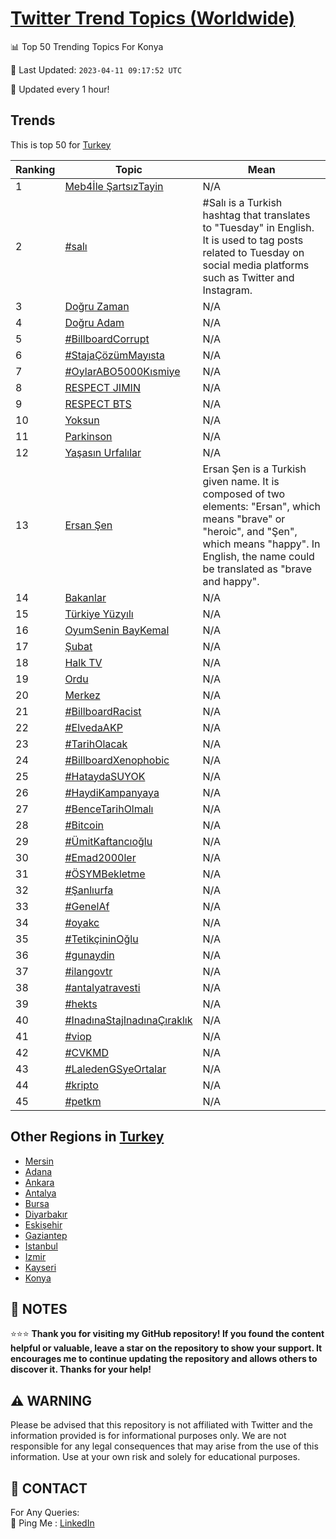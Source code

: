 [Twitter Trend Topics (Worldwide)](https://github.com/ErcinDedeoglu/Twitter-Trend-Topics)
==========


📊 Top 50 Trending Topics For Konya

📆 Last Updated: `2023-04-11 09:17:52 UTC`

🔧 Updated every 1 hour!


## Trends

This is top 50 for [Turkey](</Turkey>)

| Ranking | Topic | Mean |
| ------- | ------------ | ------------ |
| 1 | [Meb4İle ŞartsızTayin](http://twitter.com/search?q=Meb4%c4%b0le+%c5%9earts%c4%b1zTayin) | N/A |
| 2 | [#salı](http://twitter.com/search?q=%23sal%c4%b1) | #Salı is a Turkish hashtag that translates to "Tuesday" in English. It is used to tag posts related to Tuesday on social media platforms such as Twitter and Instagram. |
| 3 | [Doğru Zaman](http://twitter.com/search?q=Do%c4%9fru+Zaman) | N/A |
| 4 | [Doğru Adam](http://twitter.com/search?q=Do%c4%9fru+Adam) | N/A |
| 5 | [#BillboardCorrupt](http://twitter.com/search?q=%23BillboardCorrupt) | N/A |
| 6 | [#StajaÇözümMayısta](http://twitter.com/search?q=%23Staja%c3%87%c3%b6z%c3%bcmMay%c4%b1sta) | N/A |
| 7 | [#OylarABO5000Kısmiye](http://twitter.com/search?q=%23OylarABO5000K%c4%b1smiye) | N/A |
| 8 | [RESPECT JIMIN](http://twitter.com/search?q=RESPECT+JIMIN) | N/A |
| 9 | [RESPECT BTS](http://twitter.com/search?q=RESPECT+BTS) | N/A |
| 10 | [Yoksun](http://twitter.com/search?q=Yoksun) | N/A |
| 11 | [Parkinson](http://twitter.com/search?q=Parkinson) | N/A |
| 12 | [Yaşasın Urfalılar](http://twitter.com/search?q=Ya%c5%9fas%c4%b1n+Urfal%c4%b1lar) | N/A |
| 13 | [Ersan Şen](http://twitter.com/search?q=Ersan+%c5%9een) | Ersan Şen is a Turkish given name. It is composed of two elements: "Ersan", which means "brave" or "heroic", and "Şen", which means "happy". In English, the name could be translated as "brave and happy". |
| 14 | [Bakanlar](http://twitter.com/search?q=Bakanlar) | N/A |
| 15 | [Türkiye Yüzyılı](http://twitter.com/search?q=T%c3%bcrkiye+Y%c3%bczy%c4%b1l%c4%b1) | N/A |
| 16 | [OyumSenin BayKemal](http://twitter.com/search?q=OyumSenin+BayKemal) | N/A |
| 17 | [Şubat](http://twitter.com/search?q=%c5%9eubat) | N/A |
| 18 | [Halk TV](http://twitter.com/search?q=Halk+TV) | N/A |
| 19 | [Ordu](http://twitter.com/search?q=Ordu) | N/A |
| 20 | [Merkez](http://twitter.com/search?q=Merkez) | N/A |
| 21 | [#BillboardRacist](http://twitter.com/search?q=%23BillboardRacist) | N/A |
| 22 | [#ElvedaAKP](http://twitter.com/search?q=%23ElvedaAKP) | N/A |
| 23 | [#TarihOlacak](http://twitter.com/search?q=%23TarihOlacak) | N/A |
| 24 | [#BillboardXenophobic](http://twitter.com/search?q=%23BillboardXenophobic) | N/A |
| 25 | [#HataydaSUYOK](http://twitter.com/search?q=%23HataydaSUYOK) | N/A |
| 26 | [#HaydiKampanyaya](http://twitter.com/search?q=%23HaydiKampanyaya) | N/A |
| 27 | [#BenceTarihOlmalı](http://twitter.com/search?q=%23BenceTarihOlmal%c4%b1) | N/A |
| 28 | [#Bitcoin](http://twitter.com/search?q=%23Bitcoin) | N/A |
| 29 | [#ÜmitKaftancıoğlu](http://twitter.com/search?q=%23%c3%9cmitKaftanc%c4%b1o%c4%9flu) | N/A |
| 30 | [#Emad2000ler](http://twitter.com/search?q=%23Emad2000ler) | N/A |
| 31 | [#ÖSYMBekletme](http://twitter.com/search?q=%23%c3%96SYMBekletme) | N/A |
| 32 | [#Şanlıurfa](http://twitter.com/search?q=%23%c5%9eanl%c4%b1urfa) | N/A |
| 33 | [#GenelAf](http://twitter.com/search?q=%23GenelAf) | N/A |
| 34 | [#oyakc](http://twitter.com/search?q=%23oyakc) | N/A |
| 35 | [#TetikçininOğlu](http://twitter.com/search?q=%23Tetik%c3%a7ininO%c4%9flu) | N/A |
| 36 | [#gunaydin](http://twitter.com/search?q=%23gunaydin) | N/A |
| 37 | [#ilangovtr](http://twitter.com/search?q=%23ilangovtr) | N/A |
| 38 | [#antalyatravesti](http://twitter.com/search?q=%23antalyatravesti) | N/A |
| 39 | [#hekts](http://twitter.com/search?q=%23hekts) | N/A |
| 40 | [#InadınaStajInadınaÇıraklık](http://twitter.com/search?q=%23Inad%c4%b1naStajInad%c4%b1na%c3%87%c4%b1rakl%c4%b1k) | N/A |
| 41 | [#viop](http://twitter.com/search?q=%23viop) | N/A |
| 42 | [#CVKMD](http://twitter.com/search?q=%23CVKMD) | N/A |
| 43 | [#LaledenGSyeOrtalar](http://twitter.com/search?q=%23LaledenGSyeOrtalar) | N/A |
| 44 | [#kripto](http://twitter.com/search?q=%23kripto) | N/A |
| 45 | [#petkm](http://twitter.com/search?q=%23petkm) | N/A |



## Other Regions in [Turkey](</Turkey>)

* [Mersin](</Turkey/Mersin.md>)
* [Adana](</Turkey/Adana.md>)
* [Ankara](</Turkey/Ankara.md>)
* [Antalya](</Turkey/Antalya.md>)
* [Bursa](</Turkey/Bursa.md>)
* [Diyarbakır](</Turkey/Diyarbakır.md>)
* [Eskişehir](</Turkey/Eskişehir.md>)
* [Gaziantep](</Turkey/Gaziantep.md>)
* [Istanbul](</Turkey/Istanbul.md>)
* [Izmir](</Turkey/Izmir.md>)
* [Kayseri](</Turkey/Kayseri.md>)
* [Konya](</Turkey/Konya.md>)



## 📝 NOTES

⭐⭐⭐ **Thank you for visiting my GitHub repository! If you found the content helpful or valuable, leave a star on the repository to show your support. It encourages me to continue updating the repository and allows others to discover it. Thanks for your help!**


## ⚠️ WARNING

Please be advised that this repository is not affiliated with Twitter and the information provided is for informational purposes only. We are not responsible for any legal consequences that may arise from the use of this information. Use at your own risk and solely for educational purposes.


## 📨 CONTACT

 For Any Queries:  
            🏓 Ping Me : [LinkedIn](https://www.linkedin.com/in/ercindedeoglu/)
